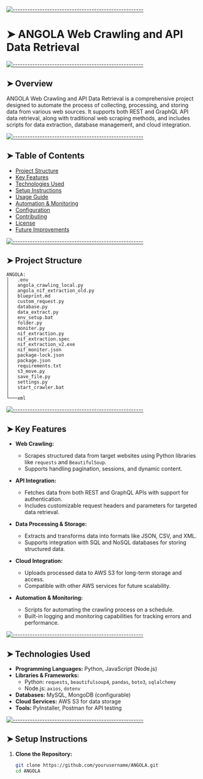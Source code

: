 <!-- ⚠️ This README has been generated from the file(s) "blueprint.md" ⚠️-->

[![-----------------------------------------------------](https://raw.githubusercontent.com/andreasbm/readme/master/assets/lines/colored.png)](#angola-web-crawling-and-api-data-retrieval)

# ➤ ANGOLA Web Crawling and API Data Retrieval


[![-----------------------------------------------------](https://raw.githubusercontent.com/andreasbm/readme/master/assets/lines/colored.png)](#overview)

## ➤ Overview
ANGOLA Web Crawling and API Data Retrieval is a comprehensive project designed to automate the process of collecting, processing, and storing data from various web sources. It supports both REST and GraphQL API data retrieval, along with traditional web scraping methods, and includes scripts for data extraction, database management, and cloud integration.


[![-----------------------------------------------------](https://raw.githubusercontent.com/andreasbm/readme/master/assets/lines/colored.png)](#table-of-contents)

## ➤ Table of Contents
- [Project Structure](#project-structure)
- [Key Features](#key-features)
- [Technologies Used](#technologies-used)
- [Setup Instructions](#setup-instructions)
- [Usage Guide](#usage-guide)
- [Automation & Monitoring](#automation--monitoring)
- [Configuration](#configuration)
- [Contributing](#contributing)
- [License](#license)
- [Future Improvements](#future-improvements)


[![-----------------------------------------------------](https://raw.githubusercontent.com/andreasbm/readme/master/assets/lines/colored.png)](#project-structure)

## ➤ Project Structure

    ANGOLA:
    │   .env
    │   angola_crawling_local.py
    │   angola_nif_extraction_old.py
    │   blueprint.md
    │   custom_request.py
    │   database.py
    │   data_extract.py
    │   env_setup.bat
    │   folder.py
    │   moniter.py
    │   nif_extraction.py
    │   nif_extraction.spec
    │   nif_extraction_v2.exe
    │   nif_moniter.json
    │   package-lock.json
    │   package.json
    │   requirements.txt
    │   s3_move.py
    │   save_file.py
    │   settings.py
    │   start_crawler.bat
    │
    └───xml
[![-----------------------------------------------------](https://raw.githubusercontent.com/andreasbm/readme/master/assets/lines/colored.png)](#key-features)

## ➤ Key Features
- **Web Crawling:** 
  - Scrapes structured data from target websites using Python libraries like `requests` and `BeautifulSoup`.
  - Supports handling pagination, sessions, and dynamic content.

- **API Integration:** 
  - Fetches data from both REST and GraphQL APIs with support for authentication.
  - Includes customizable request headers and parameters for targeted data retrieval.

- **Data Processing & Storage:** 
  - Extracts and transforms data into formats like JSON, CSV, and XML.
  - Supports integration with SQL and NoSQL databases for storing structured data.

- **Cloud Integration:** 
  - Uploads processed data to AWS S3 for long-term storage and access.
  - Compatible with other AWS services for future scalability.

- **Automation & Monitoring:**
  - Scripts for automating the crawling process on a schedule.
  - Built-in logging and monitoring capabilities for tracking errors and performance.


[![-----------------------------------------------------](https://raw.githubusercontent.com/andreasbm/readme/master/assets/lines/colored.png)](#technologies-used)

## ➤ Technologies Used
- **Programming Languages:** Python, JavaScript (Node.js)
- **Libraries & Frameworks:** 
  - Python: `requests`, `beautifulsoup4`, `pandas`, `boto3`, `sqlalchemy`
  - Node.js: `axios`, `dotenv`
- **Databases:** MySQL, MongoDB (configurable)
- **Cloud Services:** AWS S3 for data storage
- **Tools:** PyInstaller, Postman for API testing


[![-----------------------------------------------------](https://raw.githubusercontent.com/andreasbm/readme/master/assets/lines/colored.png)](#setup-instructions)

## ➤ Setup Instructions
1. **Clone the Repository:**
   ```bash
   git clone https://github.com/yourusername/ANGOLA.git
   cd ANGOLA
